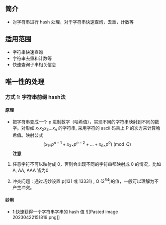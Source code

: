 ## 简介

- 对字符串进行 hash 处理，对于字符串快速查询，去重，计数等 



## 适用范围

- 字符串快速查询
- 字符串去重和计数等
- 快速查询子串相关信息



##  唯一性的处理


### 方式 1: 字符串前缀 hash法 

#### 原理
- 把字符串变成一个 p 进制数字（哈希值），实现不同的字符串映射到不同的数字。对形如 $x_{1}x_{2}x_{3}...x_{n}$ 的字符串, 采用字符的 ascii 码乘上 P 的次方来计算哈希值。映射公式 $$
(x_{1\times}p^{n-1}+x_{2\times}p^{n-2}+...+x_{n\times}p^{0})\pmod{Q}
$$ **注意**
1. 任意字符不可以映射成 0，否则会出现不同的字符串都映射成 0 的情况，比如 A, AA, AAA 皆为0

2. 冲突问题：通过巧妙设置 p(131 或 13331) , Q ($2^{64}$)的值，一般可以理解为不产生冲突。

#### 妙用
- 1.快速获得一个字符串字串的 hash 值
![[Pasted image 20230422151819.png]]










